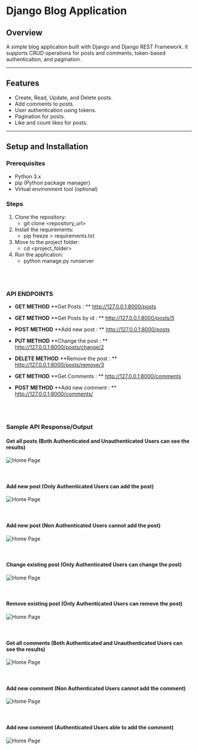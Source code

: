 # Django Blog Application

## Overview
A simple blog application built with Django and Django REST Framework. It supports CRUD operations for posts and comments, token-based authentication, and pagination.

---

## Features
- Create, Read, Update, and Delete posts.
- Add comments to posts.
- User authentication using tokens.
- Pagination for posts.
- Like and count likes for posts.

---

## Setup and Installation
### Prerequisites
- Python 3.x
- pip (Python package manager)
- Virtual environment tool (optional)

### Steps
1. Clone the repository:
   - git clone <repository_url>
2. Install the requirements: 
   - pip freeze > requirements.txt
3. Move to the project folder:
   - cd <project_folder>
4. Run the application:
   - python manage.py runserver

<br><br>
### API ENDPOINTS 
- **GET METHOD** **Get Posts : ** http://127.0.0.1:8000/posts
- **GET METHOD** **Get Posts by id : ** http://127.0.0.1:8000/posts/5
- **POST METHOD** **Add new post : ** http://127.0.0.1:8000/posts
- **PUT METHOD** **Change the post : ** http://127.0.0.1:8000/posts/change/2
- **DELETE METHOD** **Remove the post : ** http://127.0.0.1:8000/posts/remove/3

- **GET METHOD** **Get Comments : ** http://127.0.0.1:8000/comments
- **POST METHOD** **Add new comment : ** http://127.0.0.1:8000/comments/


<br><br>

### Sample API Response/Output
#### Get all posts (Both Authenticated and Unauthenticated Users can see the results)
![Home Page](https://github.com/Periyasamy107/django_blog_application/blob/dev/Sample%20API%20Response/Get%20Posts.png)
<br><br><br>
#### Add new post (Only Authenticated Users can add the post)
![Home Page](https://github.com/Periyasamy107/django_blog_application/blob/dev/Sample%20API%20Response/Authenticated%20User%20Able%20To%20Add%20Post.png)
<br><br><br>
#### Add new post (Non Authenticated Users cannot add the post)
![Home Page](https://github.com/Periyasamy107/django_blog_application/blob/dev/Sample%20API%20Response/Non%20Authenticated%20User%20Cannot%20Add%20The%20%20Post.png)
<br><br><br>
#### Change existing post (Only Authenticated Users can change the post)
![Home Page](https://github.com/Periyasamy107/django_blog_application/blob/dev/Sample%20API%20Response/Authenticated%20User%20Able%20to%20Update%20The%20Post.png)
<br><br><br>
#### Remove existing post (Only Authenticated Users can remove the post)
![Home Page](https://github.com/Periyasamy107/django_blog_application/blob/dev/Sample%20API%20Response/Authenticated%20User%20Able%20To%20Remove%20The%20Post.png)
<br><br><br>
#### Get all comments (Both Authenticated and Unauthenticated Users can see the results)
![Home Page](https://github.com/Periyasamy107/django_blog_application/blob/dev/Sample%20API%20Response/Get%20Comments.png)
<br><br><br>
#### Add new comment (Non Authenticated Users cannot add the comment)
![Home Page](https://github.com/Periyasamy107/django_blog_application/blob/dev/Sample%20API%20Response/Non%20Authenticated%20User%20Cannot%20Add%20Comment.png)
<br><br><br>
#### Add new comment (Authenticated Users able to add the comment)
![Home Page](https://github.com/Periyasamy107/django_blog_application/blob/dev/Sample%20API%20Response/Authenticated%20User%20Able%20to%20Add%20Comment.png)
<br><br><br>







